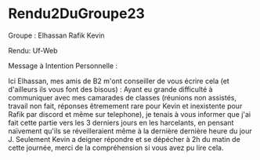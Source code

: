 # Rendu2DuGroupe23
Groupe :
Elhassan
Rafik
Kevin

Rendu:
Uf-Web

Message à Intention Personnelle :

Ici Elhassan, mes amis de B2 m'ont conseiller de vous écrire cela (et d'ailleurs ils vous font des bisous) :
Ayant eu grande difficulté à communiquer avec mes camarades de classes (réunions non assistés, travail non fait, réponses êtremement rare pour Kevin et inexistente pour Rafik par discord et même sur telephone), je tenais à vous informer que j'ai fait cette partie vers les 3 derniers jours en les harcelants, en pensant naïvement qu'ils se réveilleraient même à la dernière dernière heure du jour J. Seulement Kevin a deigner répondre et se dépécher à 2h du matin de cette journée, merci de la compréhension si vous avez pu lire cela.
